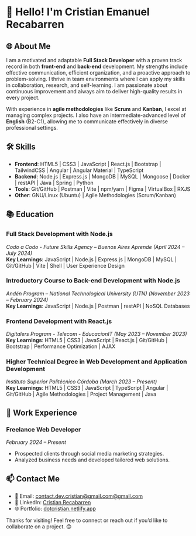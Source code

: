 # 👋 Hello! I'm Cristian Emanuel Recabarren

## 🌐 About Me

I am a motivated and adaptable **Full Stack Developer** with a proven track record in both **front-end** and **back-end** development. My strengths include effective communication, efficient organization, and a proactive approach to problem-solving. I thrive in team environments where I can apply my skills in collaboration, research, and self-learning. I am passionate about continuous improvement and always aim to deliver high-quality results in every project.

With experience in **agile methodologies** like **Scrum** and **Kanban**, I excel at managing complex projects. I also have an intermediate-advanced level of **English** (B2-C1), allowing me to communicate effectively in diverse professional settings.

## 🛠️ Skills
- **Frontend**: HTML5 | CSS3 | JavaScript | React.js | Bootstrap | TailwindCSS | Angular | Angular Material | TypeScript
- **Backend**: Node.js | Express.js | MongoDB | MySQL | Mongoose | Docker | restAPI | Java | Spring | Python
- **Tools**: Git/GitHub | Postman | Vite | npm/yarn | Figma | VirtualBox | RXJS
- **Other**: GNU/Linux (Ubuntu) | Agile Methodologies (Scrum/Kanban)

## 📚 Education

### **Full Stack Development with Node.js**  
*Codo a Codo - Future Skills Agency – Buenos Aires Aprende (April 2024 – July 2024)*  
**Key Learnings**: JavaScript | Node.js | Express.js | MongoDB | MySQL | Git/GitHub | Vite | Shell | User Experience Design

### **Introductory Course to Back-end Development with Node.js**  
*Andén Program – National Technological University (UTN) (November 2023 – February 2024)*  
**Key Learnings**: JavaScript | Node.js | Postman | restAPI | NoSQL Databases

### **Frontend Development with React.js**  
*Digitalers Program - Telecom - EducacionIT (May 2023 – November 2023)*  
**Key Learnings**: HTML5 | CSS3 | JavaScript | React.js | Git/GitHub | Bootstrap | Performance Optimization | AJAX

### **Higher Technical Degree in Web Development and Application Development**  
*Instituto Superior Politécnico Córdoba (March 2023 – Present)*  
**Key Learnings**: HTML5 | CSS3 | JavaScript | TypeScript | Angular | Git/GitHub | Agile Methodologies | Project Management | Java

## 💼 Work Experience

### **Freelance Web Developer**  
*February 2024 – Present*  
- Prospected clients through social media marketing strategies.
- Analyzed business needs and developed tailored web solutions.

## 📫 Contact Me

- 📧 Email: [contact.dev.cristian@gmail.com@gmail.com](mailto:contact.dev.cristian@gmail.com)
- 💼 LinkedIn: [Cristian Recabarren](https://www.linkedin.com/in/recabarren-cristian/)
- 🌐 Portfolio: [dotcristian.netlify.app](https://dotcristian.netlify.app/)

Thanks for visiting! Feel free to connect or reach out if you’d like to collaborate on a project. 😊
